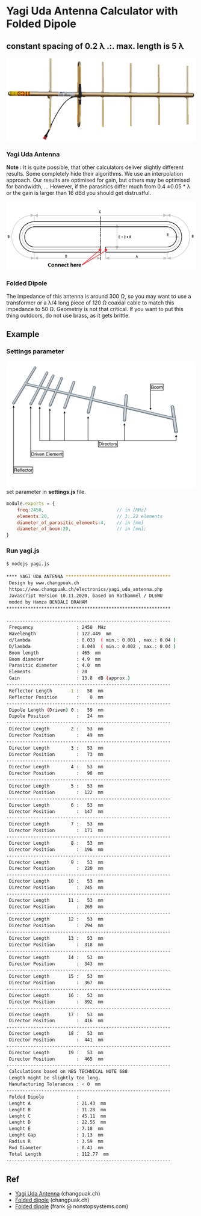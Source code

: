 # Yagi Uda Antenna Calculator with Folded Dipole
## constant spacing of 0.2 λ .:. max. length is 5 λ

![yagi antenna](res/yagi.png)

### Yagi Uda Antenna
**Note :** It is quite possible, that other calculators deliver slightly different results. Some completely hide their algorithms. We use an interpolation approach. Our results are optimised for gain, but others may be optimised for bandwidth, ... However, if the parasitics differ much from 0.4 ±0.05 * λ or the gain is larger than 16 dBd you should get distrustful.

![Folded Dipole](res/dipole_folded.png)

### Folded Dipole
The impedance of this antenna is around 300 Ω, so you may want to use a transformer or a λ/4 long piece of 120 Ω coaxial cable to match this impedance to 50 Ω. Geometriy is not that critical. If you want to put this thing outdoors, do not use brass, as it gets brittle.

## Example
### Settings parameter

![yagi uda diagram](res/yagi-uda-diagram.png)
set parameter in **settings.js** file.
```js
module.exports = {
    freq:2450,                           // in [MHz]
    elements:20,                         // 3..22 elements
    diameter_of_parasitic_elements:4,    // in [mm]
    diameter_of_boom:20,                 // in [mm];
}
```

### Run yagi.js
```bash
$ nodejs yagi.js

**** YAGI UDA ANTENNA ***************************************
 Design by www.changpuak.ch
 https://www.changpuak.ch/electronics/yagi_uda_antenna.php
 Javascript Version 10.11.2020, based on Rothammel / DL6WU
 moded by Hamza BENDALI BRAHAM
*************************************************************

-------------------------------------------------------------
 Frequency                : 2450  MHz
 Wavelength               : 122.449  mm
 d/lambda                 : 0.033  ( min.: 0.001 , max.: 0.04 )
 D/lambda                 : 0.040  ( min.: 0.002 , max.: 0.04 )
 Boom length              : 465  mm
 Boom diameter            : 4.9  mm
 Parasitic diameter       : 4.0  mm
 Elements                 : 20
 Gain                     : 13.8  dB (approx.)
-------------------------------------------------------------
 Reflector Length      -1 :   58  mm
 Reflector Position       :    0  mm
-------------------------------------------------------------
 Dipole Length (Driven) 0 :   59  mm
 Dipole Position          :   24  mm
-------------------------------------------------------------
 Director Length        2 :   53  mm
 Director Position        :   49  mm
-------------------------------------------------------------
 Director Length        3 :   53  mm
 Director Position        :   73  mm
-------------------------------------------------------------
 Director Length        4 :   53  mm
 Director Position        :   98  mm
-------------------------------------------------------------
 Director Length        5 :   53  mm
 Director Position        :  122  mm
-------------------------------------------------------------
 Director Length        6 :   53  mm
 Director Position        :  147  mm
-------------------------------------------------------------
 Director Length        7 :   53  mm
 Director Position        :  171  mm
-------------------------------------------------------------
 Director Length        8 :   53  mm
 Director Position        :  196  mm
-------------------------------------------------------------
 Director Length        9 :   53  mm
 Director Position        :  220  mm
-------------------------------------------------------------
 Director Length       10 :   53  mm
 Director Position        :  245  mm
-------------------------------------------------------------
 Director Length       11 :   53  mm
 Director Position        :  269  mm
-------------------------------------------------------------
 Director Length       12 :   53  mm
 Director Position        :  294  mm
-------------------------------------------------------------
 Director Length       13 :   53  mm
 Director Position        :  318  mm
-------------------------------------------------------------
 Director Length       14 :   53  mm
 Director Position        :  343  mm
-------------------------------------------------------------
 Director Length       15 :   53  mm
 Director Position        :  367  mm
-------------------------------------------------------------
 Director Length       16 :   53  mm
 Director Position        :  392  mm
-------------------------------------------------------------
 Director Length       17 :   53  mm
 Director Position        :  416  mm
-------------------------------------------------------------
 Director Length       18 :   53  mm
 Director Position        :  441  mm
-------------------------------------------------------------
 Director Length       19 :   53  mm
 Director Position        :  465  mm
-------------------------------------------------------------
 Calculations based on NBS TECHNICAL NOTE 688
 Length might be slightly too long.
 Manufacturing Tolerances : < 0  mm
-------------------------------------------------------------
 Folded Dipole            :
 Lenght A                 : 21.43  mm
 Lenght B                 : 11.28  mm
 Lenght C                 : 45.11  mm
 Lenght D                 : 22.55  mm
 Lenght E                 : 7.18  mm
 Lenght Gap               : 1.13  mm
 Radius R                 : 3.59  mm
 Rod Diameter             : 0.41  mm
 Total Length             : 112.77  mm
-------------------------------------------------------------
```


## Ref
- [Yagi Uda Antenna](https://www.changpuak.ch/electronics/yagi_uda_antenna.php)  (changpuak.ch)  
- [Folded dipole](https://www.changpuak.ch/electronics/Dipole_folded.php) (changpuak.ch)  
- [Folded dipole](https://www.nonstopsystems.com/radio/frank_radio_antenna_folded_dipole.htm) (frank @ nonstopsystems.com)  